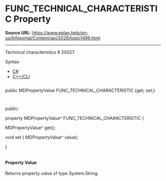 # FUNC_TECHNICAL_CHARACTERISTIC Property

**Source URL:** https://www.eplan.help/en-us/Infoportal/Content/api/2026/topic1496.html

---

Technical characteristics # 20027.

Syntax

- [C#](#i-syntax-CS)
- [C++/CLI](#i-syntax-CPP2005)

```
```
public MDPropertyValue FUNC_TECHNICAL_CHARACTERISTIC {get; set;}
```
```

```
```
public:

property MDPropertyValue^ FUNC_TECHNICAL_CHARACTERISTIC {

   MDPropertyValue^ get();

   void set (    MDPropertyValue^ value);

}
```
```

#### Property Value

Returns property value of type System.String.
